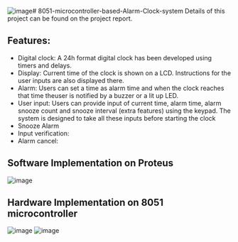 ![image](https://github.com/Tarvirator/8051-microcontroller-based-Alarm-Clock-system/assets/66062453/f01ca3fe-3ad0-4583-93b7-8fbc80b1db26)# 8051-microcontroller-based-Alarm-Clock-system
Details of this project can be found on the project report.

## Features:
* Digital clock: A 24h format digital clock has been developed using timers and delays.
* Display: Current time of the clock is shown on a LCD. Instructions for the user inputs are also displayed there.
* Alarm: Users can set a time as alarm time and when the clock reaches that time theuser is notified by a buzzer or a lit up LED.
* User input: Users can provide input of current time, alarm time, alarm snooze count and snooze interval (extra features) using the keypad. The system is designed to take all these inputs before starting the clock
* Snooze Alarm
* Input verification: 
* Alarm cancel:

## Software Implementation on Proteus
![image](https://github.com/Tarvirator/8051-microcontroller-based-Alarm-Clock-system/assets/66062453/90423a17-7109-4106-b1c4-0db4129eca16)
## Hardware Implementation on 8051 microcontroller 
![image](https://github.com/Tarvirator/8051-microcontroller-based-Alarm-Clock-system/assets/66062453/0fe286fa-3713-43c5-9728-302829e29f83)
![image](https://github.com/Tarvirator/8051-microcontroller-based-Alarm-Clock-system/assets/66062453/6efad62e-89f5-402e-985d-9435661bedfd)

